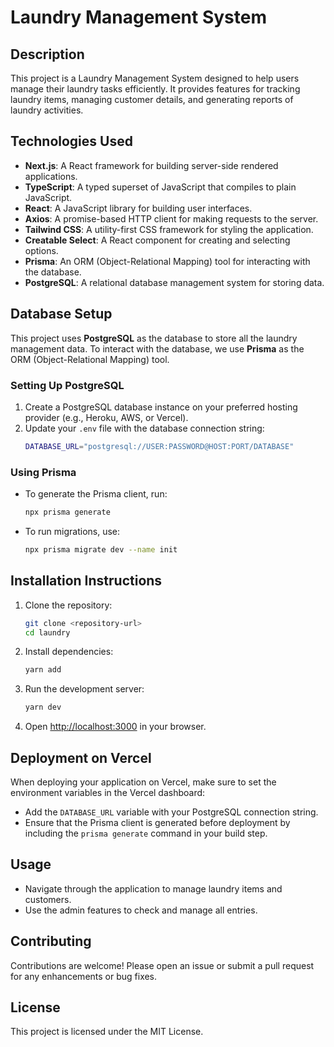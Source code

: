 # Laundry Management System

## Description
This project is a Laundry Management System designed to help users manage their laundry tasks efficiently. It provides features for tracking laundry items, managing customer details, and generating reports of laundry activities.

## Technologies Used
- **Next.js**: A React framework for building server-side rendered applications.
- **TypeScript**: A typed superset of JavaScript that compiles to plain JavaScript.
- **React**: A JavaScript library for building user interfaces.
- **Axios**: A promise-based HTTP client for making requests to the server.
- **Tailwind CSS**: A utility-first CSS framework for styling the application.
- **Creatable Select**: A React component for creating and selecting options.
- **Prisma**: An ORM (Object-Relational Mapping) tool for interacting with the database.
- **PostgreSQL**: A relational database management system for storing data.

## Database Setup

This project uses **PostgreSQL** as the database to store all the laundry management data. To interact with the database, we use **Prisma** as the ORM (Object-Relational Mapping) tool.

### Setting Up PostgreSQL
1. Create a PostgreSQL database instance on your preferred hosting provider (e.g., Heroku, AWS, or Vercel).
2. Update your `.env` file with the database connection string:
   ```bash
   DATABASE_URL="postgresql://USER:PASSWORD@HOST:PORT/DATABASE"
   ```

### Using Prisma
- To generate the Prisma client, run:
  ```bash
  npx prisma generate
  ```
- To run migrations, use:
  ```bash
  npx prisma migrate dev --name init
  ```

## Installation Instructions
1. Clone the repository:
   ```bash
   git clone <repository-url>
   cd laundry
   ```
2. Install dependencies:
   ```bash
   yarn add
   ```
3. Run the development server:
   ```bash
   yarn dev
   ```
4. Open [http://localhost:3000](http://localhost:3000) in your browser.

## Deployment on Vercel
When deploying your application on Vercel, make sure to set the environment variables in the Vercel dashboard:
- Add the `DATABASE_URL` variable with your PostgreSQL connection string.
- Ensure that the Prisma client is generated before deployment by including the `prisma generate` command in your build step.

## Usage
- Navigate through the application to manage laundry items and customers.
- Use the admin features to check and manage all entries.

## Contributing
Contributions are welcome! Please open an issue or submit a pull request for any enhancements or bug fixes.

## License
This project is licensed under the MIT License.